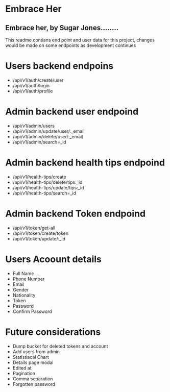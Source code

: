 # Embrace Her
## Embrace her, by Sugar Jones........

This readme contians end point and user data for this project, changes 
would be made on some endpoints as development continues


# Users backend endpoins
* /api/v1/auth/create/user				    
* /api/v1/auth/login					   
* /api/v1/auth/profile	
	
	
# Admin backend user endpoind 
* /api/v1/admin/users					   
* /api/v1/admin/update/user/:_email				
* /api/v1/admin/delete/user/:_email				
* /api/v1/admin/search=_id				    


# Admin backend health tips endpoind 
* /api/v1/health-tips/create
* /api/v1/health-tips/delete/tips:_id
* /api/v1/health-tips/update/tips:_id
* /api/v1/health-tips/search=_id


# Admin backend Token endpoind
* /api/v1/token/get-all					    
* /api/v1/token/create/token				
* /api/v1/token/update/:_id				    


	

# Users Acoount details ###########
* Full Name
* Phone Number
* Email
* Gender
* Nationality
* Token
* Password
* Confirm Password

# Future considerations
* Dump bucket for deleted tokens and account
* Add users from admin
* Statistiacal Chart
* Details page modal 
* Edited at
* Pagination
* Comma separation
* Forgotten password
